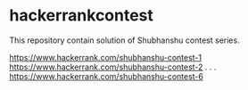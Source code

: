 # hackerrankcontest
This repository contain solution of Shubhanshu contest series.

https://www.hackerrank.com/shubhanshu-contest-1
https://www.hackerrank.com/shubhanshu-contest-2
.
.
.
https://www.hackerrank.com/shubhanshu-contest-6
